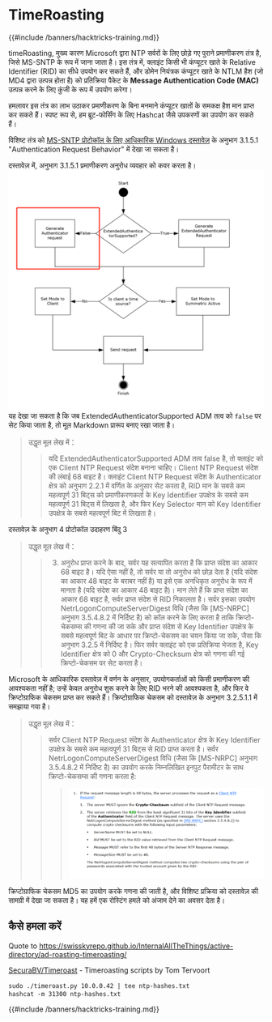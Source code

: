 # TimeRoasting

{{#include /banners/hacktricks-training.md}}

timeRoasting, मुख्य कारण Microsoft द्वारा NTP सर्वरों के लिए छोड़े गए पुराने प्रमाणीकरण तंत्र है, जिसे MS-SNTP के रूप में जाना जाता है। इस तंत्र में, क्लाइंट किसी भी कंप्यूटर खाते के Relative Identifier (RID) का सीधे उपयोग कर सकते हैं, और डोमेन नियंत्रक कंप्यूटर खाते के NTLM हैश (जो MD4 द्वारा उत्पन्न होता है) को प्रतिक्रिया पैकेट के **Message Authentication Code (MAC)** उत्पन्न करने के लिए कुंजी के रूप में उपयोग करेगा।

हमलावर इस तंत्र का लाभ उठाकर प्रमाणीकरण के बिना मनमाने कंप्यूटर खातों के समकक्ष हैश मान प्राप्त कर सकते हैं। स्पष्ट रूप से, हम ब्रूट-फोर्सिंग के लिए Hashcat जैसे उपकरणों का उपयोग कर सकते हैं।

विशिष्ट तंत्र को [MS-SNTP प्रोटोकॉल के लिए आधिकारिक Windows दस्तावेज़](https://winprotocoldoc.z19.web.core.windows.net/MS-SNTP/%5bMS-SNTP%5d.pdf) के अनुभाग 3.1.5.1 "Authentication Request Behavior" में देखा जा सकता है।

दस्तावेज़ में, अनुभाग 3.1.5.1 प्रमाणीकरण अनुरोध व्यवहार को कवर करता है।
![](../../images/Pasted%20image%2020250709114508.png)
यह देखा जा सकता है कि जब ExtendedAuthenticatorSupported ADM तत्व को `false` पर सेट किया जाता है, तो मूल Markdown प्रारूप बनाए रखा जाता है।

>उद्धृत मूल लेख में：
>>यदि ExtendedAuthenticatorSupported ADM तत्व false है, तो क्लाइंट को एक Client NTP Request संदेश बनाना चाहिए। Client NTP Request संदेश की लंबाई 68 बाइट है। क्लाइंट Client NTP Request संदेश के Authenticator क्षेत्र को अनुभाग 2.2.1 में वर्णित के अनुसार सेट करता है, RID मान के सबसे कम महत्वपूर्ण 31 बिट्स को प्रमाणीकरणकर्ता के Key Identifier उपक्षेत्र के सबसे कम महत्वपूर्ण 31 बिट्स में लिखता है, और फिर Key Selector मान को Key Identifier उपक्षेत्र के सबसे महत्वपूर्ण बिट में लिखता है।

दस्तावेज़ के अनुभाग 4 प्रोटोकॉल उदाहरण बिंदु 3

>उद्धृत मूल लेख में：
>>3. अनुरोध प्राप्त करने के बाद, सर्वर यह सत्यापित करता है कि प्राप्त संदेश का आकार 68 बाइट है। यदि ऐसा नहीं है, तो सर्वर या तो अनुरोध को छोड़ देता है (यदि संदेश का आकार 48 बाइट के बराबर नहीं है) या इसे एक अनधिकृत अनुरोध के रूप में मानता है (यदि संदेश का आकार 48 बाइट है)। मान लेते हैं कि प्राप्त संदेश का आकार 68 बाइट है, सर्वर प्राप्त संदेश से RID निकालता है। सर्वर इसका उपयोग NetrLogonComputeServerDigest विधि (जैसा कि [MS-NRPC] अनुभाग 3.5.4.8.2 में निर्दिष्ट है) को कॉल करने के लिए करता है ताकि क्रिप्टो-चेकसम्स की गणना की जा सके और प्राप्त संदेश से Key Identifier उपक्षेत्र के सबसे महत्वपूर्ण बिट के आधार पर क्रिप्टो-चेकसम का चयन किया जा सके, जैसा कि अनुभाग 3.2.5 में निर्दिष्ट है। फिर सर्वर क्लाइंट को एक प्रतिक्रिया भेजता है, Key Identifier क्षेत्र को 0 और Crypto-Checksum क्षेत्र को गणना की गई क्रिप्टो-चेकसम पर सेट करता है।

Microsoft के आधिकारिक दस्तावेज़ में वर्णन के अनुसार, उपयोगकर्ताओं को किसी प्रमाणीकरण की आवश्यकता नहीं है; उन्हें केवल अनुरोध शुरू करने के लिए RID भरने की आवश्यकता है, और फिर वे क्रिप्टोग्राफिक चेकसम प्राप्त कर सकते हैं। क्रिप्टोग्राफिक चेकसम को दस्तावेज़ के अनुभाग 3.2.5.1.1 में समझाया गया है।

>उद्धृत मूल लेख में：
>>सर्वर Client NTP Request संदेश के Authenticator क्षेत्र के Key Identifier उपक्षेत्र के सबसे कम महत्वपूर्ण 31 बिट्स से RID प्राप्त करता है। सर्वर NetrLogonComputeServerDigest विधि (जैसा कि [MS-NRPC] अनुभाग 3.5.4.8.2 में निर्दिष्ट है) का उपयोग करके निम्नलिखित इनपुट पैरामीटर के साथ क्रिप्टो-चेकसम्स की गणना करता है:
>>>![](../../images/Pasted%20image%2020250709115757.png)

क्रिप्टोग्राफिक चेकसम MD5 का उपयोग करके गणना की जाती है, और विशिष्ट प्रक्रिया को दस्तावेज़ की सामग्री में देखा जा सकता है। यह हमें एक रोस्टिंग हमले को अंजाम देने का अवसर देता है।

## कैसे हमला करें

Quote to https://swisskyrepo.github.io/InternalAllTheThings/active-directory/ad-roasting-timeroasting/

[SecuraBV/Timeroast](https://github.com/SecuraBV/Timeroast) - Timeroasting scripts by Tom Tervoort
```
sudo ./timeroast.py 10.0.0.42 | tee ntp-hashes.txt
hashcat -m 31300 ntp-hashes.txt
```
{{#include /banners/hacktricks-training.md}}
